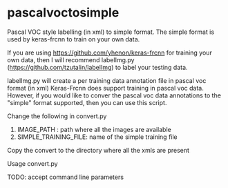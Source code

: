 # pascalvoctosimple
Pascal VOC style labelling (in xml) to simple format. The simple format is used by keras-frcnn to train on your own data. 

If you are using https://github.com/yhenon/keras-frcnn for training your own data, 
then I will recommend labelImg.py (https://github.com/tzutalin/labelImg) to label your testing data.

labelImg.py will create a per training data annotation file in pascal voc format (in xml)
Keras-Frcnn does support training in pascal voc data.
However, if you would like to conver the pascal voc data annotations to the "simple" format supported, then you can use this script.


Change the following in convert.py
1) IMAGE_PATH : path where all the images are available
2) SIMPLE_TRAINING_FILE: name of the simple training file

Copy the convert to the directory where all the xmls are present

Usage
convert.py

TODO: accept command line parameters
